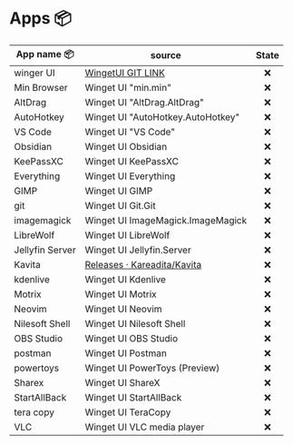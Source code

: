 # Apps 📦

| App name 📦     | source                                                                      | State |
| --------------- | --------------------------------------------------------------------------- |:-----:|
| winger UI       | [WingetUI GIT LINK](https://github.com/marticliment/WingetUI)               |  ❌   |
| Min Browser     | Winget UI "min.min"                                                         |  ❌   |
| AltDrag         | Winget UI "AltDrag.AltDrag"                                                 |  ❌   |
| AutoHotkey      | Winget UI "AutoHotkey.AutoHotkey"                                           |  ❌   |
| VS Code         | Winget UI "VS Code"                                                         |  ❌   |
| Obsidian        | Winget UI Obsidian                                                          |  ❌   |
| KeePassXC       | Winget UI KeePassXC                                                         |  ❌   |
| Everything      | Winget UI Everything                                                        |  ❌   |
| GIMP            | Winget UI  GIMP                                                             |  ❌   |
| git             | Winget UI Git.Git                                                           |  ❌   |
| imagemagick     | Winget UI ImageMagick.ImageMagick                                           |  ❌   |
| LibreWolf       | Winget UI LibreWolf                                                         |  ❌   |
| Jellyfin Server | Winget UI Jellyfin.Server                                                   |  ❌   |
| Kavita          | [Releases · Kareadita/Kavita](https://github.com/Kareadita/Kavita/releases) |  ❌   |
| kdenlive        | Winget UI Kdenlive                                                          |  ❌   |
| Motrix          | Winget UI Motrix                                                            |  ❌   |
| Neovim          | Winget UI Neovim                                                            |  ❌   |
| Nilesoft Shell  | Winget UI Nilesoft Shell                                                    |  ❌   |
| OBS Studio      | Winget UI OBS Studio                                                        |  ❌   |
| postman         | Winget UI Postman                                                           |  ❌   |
| powertoys       | Winget UI PowerToys (Preview)                                               |  ❌   |
| Sharex          | Winget UI ShareX                                                            |  ❌   |
| StartAllBack    | Winget UI StartAllBack                                                      |  ❌   |
| tera copy       | Winget UI  TeraCopy                                                         |  ❌   |
| VLC             | Winget UI VLC media player                                                  |  ❌   |`
